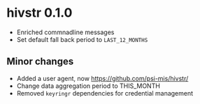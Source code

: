 # hivstr 0.1.0

* Enriched commnadline messages
* Set default fall back period to `LAST_12_MONTHS`

## Minor changes

* Added a user agent, now https://github.com/psi-mis/hivstr/
* Change data aggregation period to THIS_MONTH
* Removed `keyringr` dependencies for credential management


